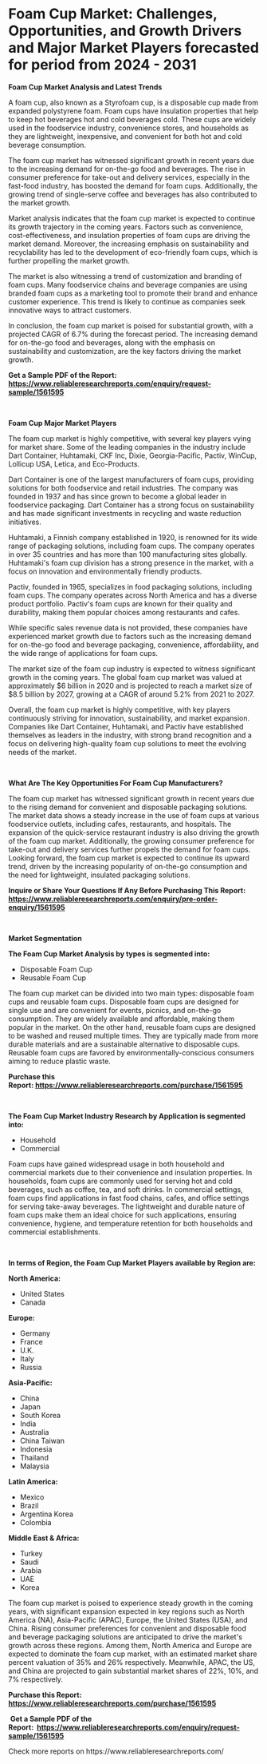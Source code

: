<p><h1>Foam Cup Market: Challenges, Opportunities, and Growth Drivers and Major Market Players forecasted for period from 2024 - 2031</h1></p><p><strong>Foam Cup Market Analysis and Latest Trends</strong></p>
<p><p>A foam cup, also known as a Styrofoam cup, is a disposable cup made from expanded polystyrene foam. Foam cups have insulation properties that help to keep hot beverages hot and cold beverages cold. These cups are widely used in the foodservice industry, convenience stores, and households as they are lightweight, inexpensive, and convenient for both hot and cold beverage consumption.</p><p>The foam cup market has witnessed significant growth in recent years due to the increasing demand for on-the-go food and beverages. The rise in consumer preference for take-out and delivery services, especially in the fast-food industry, has boosted the demand for foam cups. Additionally, the growing trend of single-serve coffee and beverages has also contributed to the market growth.</p><p>Market analysis indicates that the foam cup market is expected to continue its growth trajectory in the coming years. Factors such as convenience, cost-effectiveness, and insulation properties of foam cups are driving the market demand. Moreover, the increasing emphasis on sustainability and recyclability has led to the development of eco-friendly foam cups, which is further propelling the market growth.</p><p>The market is also witnessing a trend of customization and branding of foam cups. Many foodservice chains and beverage companies are using branded foam cups as a marketing tool to promote their brand and enhance customer experience. This trend is likely to continue as companies seek innovative ways to attract customers.</p><p>In conclusion, the foam cup market is poised for substantial growth, with a projected CAGR of 6.7% during the forecast period. The increasing demand for on-the-go food and beverages, along with the emphasis on sustainability and customization, are the key factors driving the market growth.</p></p>
<p><strong>Get a Sample PDF of the Report:&nbsp; <a href="https://www.reliableresearchreports.com/enquiry/request-sample/1561595">https://www.reliableresearchreports.com/enquiry/request-sample/1561595</a></strong></p>
<p>&nbsp;</p>
<p><strong>Foam Cup Major Market Players</strong></p>
<p><p>The foam cup market is highly competitive, with several key players vying for market share. Some of the leading companies in the industry include Dart Container, Huhtamaki, CKF Inc, Dixie, Georgia-Pacific, Pactiv, WinCup, Lollicup USA, Letica, and Eco-Products.</p><p>Dart Container is one of the largest manufacturers of foam cups, providing solutions for both foodservice and retail industries. The company was founded in 1937 and has since grown to become a global leader in foodservice packaging. Dart Container has a strong focus on sustainability and has made significant investments in recycling and waste reduction initiatives.</p><p>Huhtamaki, a Finnish company established in 1920, is renowned for its wide range of packaging solutions, including foam cups. The company operates in over 35 countries and has more than 100 manufacturing sites globally. Huhtamaki's foam cup division has a strong presence in the market, with a focus on innovation and environmentally friendly products.</p><p>Pactiv, founded in 1965, specializes in food packaging solutions, including foam cups. The company operates across North America and has a diverse product portfolio. Pactiv's foam cups are known for their quality and durability, making them popular choices among restaurants and cafes.</p><p>While specific sales revenue data is not provided, these companies have experienced market growth due to factors such as the increasing demand for on-the-go food and beverage packaging, convenience, affordability, and the wide range of applications for foam cups.</p><p>The market size of the foam cup industry is expected to witness significant growth in the coming years. The global foam cup market was valued at approximately $6 billion in 2020 and is projected to reach a market size of $8.5 billion by 2027, growing at a CAGR of around 5.2% from 2021 to 2027.</p><p>Overall, the foam cup market is highly competitive, with key players continuously striving for innovation, sustainability, and market expansion. Companies like Dart Container, Huhtamaki, and Pactiv have established themselves as leaders in the industry, with strong brand recognition and a focus on delivering high-quality foam cup solutions to meet the evolving needs of the market.</p></p>
<p>&nbsp;</p>
<p><strong>What Are The Key Opportunities For Foam Cup Manufacturers?</strong></p>
<p><p>The foam cup market has witnessed significant growth in recent years due to the rising demand for convenient and disposable packaging solutions. The market data shows a steady increase in the use of foam cups at various foodservice outlets, including cafes, restaurants, and hospitals. The expansion of the quick-service restaurant industry is also driving the growth of the foam cup market. Additionally, the growing consumer preference for take-out and delivery services further propels the demand for foam cups. Looking forward, the foam cup market is expected to continue its upward trend, driven by the increasing popularity of on-the-go consumption and the need for lightweight, insulated packaging solutions.</p></p>
<p><strong>Inquire or Share Your Questions If Any Before Purchasing This Report: <a href="https://www.reliableresearchreports.com/enquiry/pre-order-enquiry/1561595">https://www.reliableresearchreports.com/enquiry/pre-order-enquiry/1561595</a></strong></p>
<p>&nbsp;</p>
<p><strong>Market Segmentation</strong></p>
<p><strong>The Foam Cup Market Analysis by types is segmented into:</strong></p>
<p><ul><li>Disposable Foam Cup</li><li>Reusable Foam Cup</li></ul></p>
<p><p>The foam cup market can be divided into two main types: disposable foam cups and reusable foam cups. Disposable foam cups are designed for single use and are convenient for events, picnics, and on-the-go consumption. They are widely available and affordable, making them popular in the market. On the other hand, reusable foam cups are designed to be washed and reused multiple times. They are typically made from more durable materials and are a sustainable alternative to disposable cups. Reusable foam cups are favored by environmentally-conscious consumers aiming to reduce plastic waste.</p></p>
<p><strong>Purchase this Report:&nbsp;<a href="https://www.reliableresearchreports.com/purchase/1561595">https://www.reliableresearchreports.com/purchase/1561595</a></strong></p>
<p>&nbsp;</p>
<p><strong>The Foam Cup Market Industry Research by Application is segmented into:</strong></p>
<p><ul><li>Household</li><li>Commercial</li></ul></p>
<p><p>Foam cups have gained widespread usage in both household and commercial markets due to their convenience and insulation properties. In households, foam cups are commonly used for serving hot and cold beverages, such as coffee, tea, and soft drinks. In commercial settings, foam cups find applications in fast food chains, cafes, and office settings for serving take-away beverages. The lightweight and durable nature of foam cups make them an ideal choice for such applications, ensuring convenience, hygiene, and temperature retention for both households and commercial establishments.</p></p>
<p>&nbsp;</p>
<p><strong>In terms of Region, the Foam Cup Market Players available by Region are:</strong></p>
<p>
    <p> <strong> North America: </strong>
        <ul>
            <li>United States</li>
            <li>Canada</li>
        </ul>
        </p> 
    <p> <strong> Europe: </strong>
        <ul>
            <li>Germany</li>
            <li>France</li>
            <li>U.K.</li>
            <li>Italy</li>
            <li>Russia</li>
        </ul>
        </p> 
    <p> <strong> Asia-Pacific: </strong>
        <ul>
            <li>China</li>
            <li>Japan</li>
            <li>South Korea</li>
            <li>India</li>
            <li>Australia</li>
            <li>China Taiwan</li>
            <li>Indonesia</li>
            <li>Thailand</li>
            <li>Malaysia</li>
        </ul>
        </p> 
    <p> <strong> Latin America: </strong>
        <ul>
            <li>Mexico</li>
            <li>Brazil</li>
            <li>Argentina Korea</li>
            <li>Colombia</li>
        </ul>
        </p> 
    <p> <strong> Middle East & Africa: </strong>
        <ul>
            <li>Turkey</li>
            <li>Saudi</li>
            <li>Arabia</li>
            <li>UAE</li>
            <li>Korea</li>
        </ul>
    </p>
    </p>
<p><p>The foam cup market is poised to experience steady growth in the coming years, with significant expansion expected in key regions such as North America (NA), Asia-Pacific (APAC), Europe, the United States (USA), and China. Rising consumer preferences for convenient and disposable food and beverage packaging solutions are anticipated to drive the market's growth across these regions. Among them, North America and Europe are expected to dominate the foam cup market, with an estimated market share percent valuation of 35% and 26% respectively. Meanwhile, APAC, the US, and China are projected to gain substantial market shares of 22%, 10%, and 7% respectively.</p></p>
<p><strong>Purchase this Report: <a href="https://www.reliableresearchreports.com/purchase/1561595">https://www.reliableresearchreports.com/purchase/1561595</a></strong></p>
<p>&nbsp;<strong>Get a Sample PDF of the Report:&nbsp;&nbsp;<a href="https://www.reliableresearchreports.com/enquiry/request-sample/1561595">https://www.reliableresearchreports.com/enquiry/request-sample/1561595</a></strong></p>
<p><strong></strong></p>
<p>Check more reports on https://www.reliableresearchreports.com/</p>
